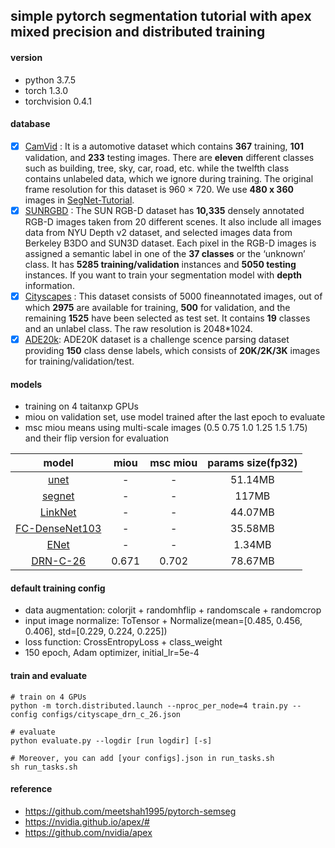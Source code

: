 ## simple pytorch segmentation tutorial with apex mixed precision and distributed training

#### version  
- python 3.7.5
- torch 1.3.0
- torchvision 0.4.1

#### database  

- [x] [CamVid](https://github.com/dtrimina/pytorch_segmentation_tutorial/tree/master/database/CamVid) : It is a automotive dataset which contains **367** training, **101** validation, and **233** testing images. There are **eleven** different classes such as building, tree, sky, car, road, etc. while the twelfth class contains unlabeled data, which we ignore during training. The original frame resolution for this dataset is 960 × 720. We use **480 x 360** images in [SegNet-Tutorial](https://github.com/alexgkendall/SegNet-Tutorial/tree/master/CamVid).
- [x] [SUNRGBD](https://github.com/dtrimina/pytorch_segmentation_tutorial/tree/master/database/SUNRGBD) : The SUN RGB-D dataset has **10,335** densely annotated RGB-D images taken from 20 different scenes. It also include all images data from NYU Depth v2 dataset, and selected images data from Berkeley B3DO and SUN3D dataset. Each pixel in the RGB-D images is assigned a semantic label in one of the **37 classes** or the ‘unknown’ class. It has **5285 training/validation** instances and **5050 testing** instances. If you want to train your segmentation model with **depth** information.
- [x] [Cityscapes](https://github.com/dtrimina/pytorch_segmentation_tutorial/tree/master/database/Cityscapes) : This dataset consists of 5000 fineannotated images, out of which **2975** are available for training, **500** for validation, and the remaining **1525** have been selected as test set. It contains **19** classes and an unlabel class. The raw resolution is 2048*1024.
- [x] [ADE20k](https://github.com/dtrimina/pytorch_segmentation_tutorial/tree/master/database/ADEChallengeData2016): ADE20K dataset is a challenge scence parsing dataset providing **150** class dense labels, which consists of **20K/2K/3K** images for training/validation/test.

#### models

- training on 4 taitanxp GPUs  
- miou on validation set, use model trained after the last epoch to evaluate  
- msc miou means using multi-scale images (0.5 0.75 1.0 1.25 1.5 1.75) and their flip version for evaluation  

model | miou | msc miou | params size(fp32) |  
:-: | :-: | :-: | :-:   
[unet](https://blog.dtrimina.cn/Segmentation/segmentation-2/) | - | - | 51.14MB |  
[segnet](https://blog.dtrimina.cn/Segmentation/segmentation-2/) | - | - | 117MB |   
[LinkNet](https://blog.dtrimina.cn/Segmentation/segmentation-3/) | - | - | 44.07MB |   
[FC-DenseNet103](https://blog.dtrimina.cn/Segmentation/segmentation-3/) | - | - | 35.58MB |  
[ENet](https://blog.dtrimina.cn/Segmentation/segmentation-3/) | - | - | 1.34MB |  
[DRN-C-26](https://blog.dtrimina.cn/Segmentation/segmentation-4/) | 0.671 | 0.702 | 78.67MB |   


#### default training config  

- data augmentation: colorjit + randomhflip + randomscale + randomcrop  
- input image normalize: ToTensor + Normalize(mean=[0.485, 0.456, 0.406], std=[0.229, 0.224, 0.225])
- loss function: CrossEntropyLoss + class_weight  
- 150 epoch, Adam optimizer, initial_lr=5e-4  

#### train and evaluate

```
# train on 4 GPUs
python -m torch.distributed.launch --nproc_per_node=4 train.py --config configs/cityscape_drn_c_26.json

# evaluate
python evaluate.py --logdir [run logdir] [-s] 

# Moreover, you can add [your configs].json in run_tasks.sh
sh run_tasks.sh
```

#### reference
- https://github.com/meetshah1995/pytorch-semseg  
- https://nvidia.github.io/apex/#  
- https://github.com/nvidia/apex  